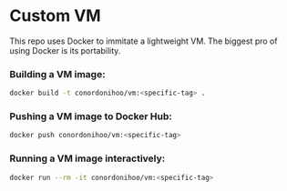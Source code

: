 # Custom VM
This repo uses Docker to immitate a lightweight VM. The biggest pro of using Docker is its portability.
### Building a VM image:
```sh
docker build -t conordonihoo/vm:<specific-tag> .
```
### Pushing a VM image to Docker Hub:
```sh
docker push conordonihoo/vm:<specific-tag>
```
### Running a VM image interactively:
```sh
docker run --rm -it conordonihoo/vm:<specific-tag>
```
